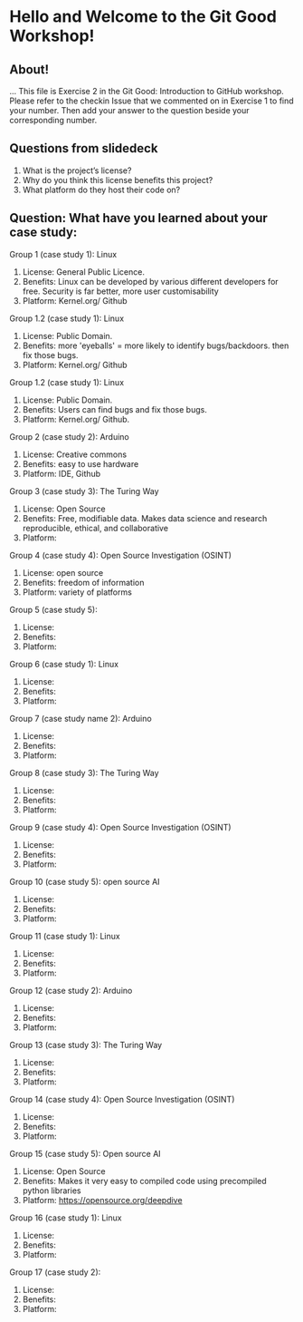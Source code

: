 # Hello and Welcome to the Git Good Workshop! 

## About! 
...
This file is Exercise 2 in the Git Good: Introduction to GitHub workshop. 
Please refer to the checkin Issue that we commented on in Exercise 1 to find your number. Then add your answer to the question beside your corresponding number.

## Questions from slidedeck
1. What is the project’s license?
2. Why do you think this license benefits this project?
3. What platform do they host their code on?

## Question: What have you learned about your case study:

Group 1 (case study 1): Linux
1. License: General Public Licence.
3. Benefits: Linux can be developed by various different developers for free. Security is far better, more user customisability
5. Platform: Kernel.org/ Github

Group 1.2 (case study 1): Linux
1. License: Public Domain.
2. Benefits: more 'eyeballs' = more likely to identify bugs/backdoors. then fix those bugs.
3. Platform: Kernel.org/ Github

Group 1.2 (case study 1): Linux
1. License: Public Domain.
2. Benefits: Users can find bugs and fix those bugs.
3. Platform: Kernel.org/ Github.

Group 2 (case study 2): Arduino
1. License: Creative commons
2. Benefits: easy to use hardware
3. Platform: IDE, Github

Group 3 (case study 3): The Turing Way
1. License: Open Source
2. Benefits: Free, modifiable data. Makes data science and research reproducible, ethical, and collaborative
3. Platform: 

Group 4 (case study 4): Open Source Investigation (OSINT)
1. License: open source
2. Benefits: freedom of information 
3. Platform: variety of platforms 

Group 5 (case study 5): 
1. License: 
2. Benefits:
4. Platform:


Group 6 (case study 1): Linux
1. License: 
2. Benefits:
3. Platform: 

Group 7 (case study name 2): Arduino
1. License: 
2. Benefits:
3. Platform: 

Group 8 (case study 3): The Turing Way
1. License: 
2. Benefits:
3. Platform: 

Group 9 (case study 4): Open Source Investigation (OSINT)
1. License: 
2. Benefits:
3. Platform: 

Group 10 (case study 5): open source AI
1. License: 
2. Benefits:
3. Platform: 

Group 11 (case study 1): Linux
1. License: 
2. Benefits: 
3. Platform: 

Group 12 (case study 2): Arduino
1. License: 
2. Benefits:
3. Platform: 

Group 13 (case study 3): The Turing Way
1. License: 
2. Benefits:
3. Platform: 

Group 14 (case study 4): Open Source Investigation (OSINT)
1. License: 
2. Benefits:
3. Platform: 

Group 15 (case study 5): Open source AI
1. License: Open Source 
2. Benefits: Makes it very easy to compiled code using precompiled python libraries 
3. Platform: https://opensource.org/deepdive

Group 16 (case study 1): Linux
1. License: 
2. Benefits:
3. Platform: 

Group 17 (case study 2): 
1. License: 
2. Benefits:
3. Platform: 


